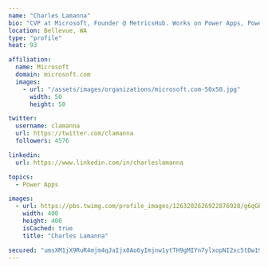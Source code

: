 ```yaml
---
name: "Charles Lamanna"
bio: "CVP at Microsoft, Founder @ MetricsHub. Works on Power Apps, Power Automate, Power Virtual Agent, Common Data Service and Dynamics 365."
location: Bellevue, WA
type: "profile"
heat: 93

affiliation:
  name: Microsoft
  domain: microsoft.com
  images:
    - url: "/assets/images/organizations/microsoft.com-50x50.jpg"
      width: 50
      height: 50

twitter:
  username: clamanna
  url: https://twitter.com/clamanna
  followers: 4576

linkedin:
  url: https://www.linkedin.com/in/charleslamanna

topics:
  - Power Apps

images:
  - url: https://pbs.twimg.com/profile_images/1263202626922876928/g6qGbHZ-_400x400.jpg
    width: 400
    height: 400
    isCached: true
    title: "Charles Lamanna"

secured: "umsXM1jX9RuR4mjm4qJaIjx0Ao6yImjnw1ytTH9gMIYn7ylxopNI2xc5tDw19e7OJtowWNBiyLWuEBNcSsMRxJFUgqHVd/l9Ay+ScaXALeve76fzS+dqJYlKs97eNEoGACBBqT3fdPK8Nr69QgbuOC8zTEXK6+wcMMgNKJ0gHkoFPcdxiFeJGAVw6CeG+IkZciITGO8p3oPwQU+uVL0hdfr7Ln7rNCk9N8Z33fF/kqQmPxzYjmddQx7Sr+eHBEw5K+Ju6uQa0re8v6GG9/ylhgCUX6KfNDMM0wq5R7XSbQl3YaldG4LebQo8pxhHqL3Xnw5bvPnHr9gJ4c3V4Zz6aleukKexMAutVzKhFsrSzXf2NtCxNTVPJ+O1nTxDIMODpM0neKe0nfiGY1CWPaZqaHx53Rd1nEKX9BPmQVur4xU=;uxjgkHUaJuKz16gt5rRiNg=="
---
```


